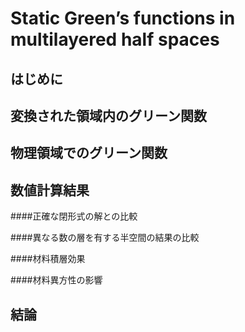 Static Green’s functions in multilayered half spaces
====================================================

はじめに
-------

変換された領域内のグリーン関数
---------------------------

物理領域でのグリーン関数
----------------------

数値計算結果
-----------

####正確な閉形式の解との比較

####異なる数の層を有する半空間の結果の比較

####材料積層効果

####材料異方性の影響

結論
----

